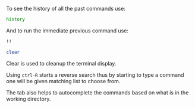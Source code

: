 To see the history of all the past commands use:

```bash
history
```

And to run the immediate previous command use:

```bash
!!
```

```bash
clear
```
Clear is used to cleanup the terminal display.

Using ```ctrl-R``` starts a reverse search thus by starting to type a command one will be given matching list to choose from.

The tab also helps to autocomplete the commands based on what is in the working directory.